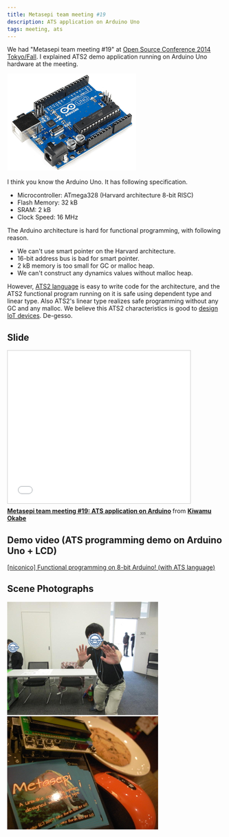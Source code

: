 ```yaml
---
title: Metasepi team meeting #19
description: ATS application on Arduino Uno
tags: meeting, ats
---
```


We had "Metasepi team meeting #19" at
[Open Source Conference 2014 Tokyo/Fall](http://www.ospn.jp/osc2014-fall/).
I explained ATS2 demo application running on Arduino Uno hardware at the meeting.

[![](/img/ArduinoUnoR3.png)](http://arduino.cc/en/Main/arduinoBoardUno)

I think you know the Arduino Uno. It has following specification.

* Microcontroller: ATmega328 (Harvard architecture 8-bit RISC)
* Flash Memory: 32 kB
* SRAM: 2 kB
* Clock Speed: 16 MHz

The Arduino architecture is hard for functional programming, with following reason.

* We can't use smart pointer on the Harvard architecture.
* 16-bit address bus is bad for smart pointer.
* 2 kB memory is too small for GC or malloc heap.
* We can't construct any dynamics values without malloc heap.

However, [ATS2 language](http://www.ats-lang.org/) is easy to write code for the architecture,
and the ATS2 functional program running on it is safe using dependent type and linear type.
Also ATS2's linear type realizes safe programming without any GC and any malloc.
We believe this ATS2 characteristics is good to [design IoT devices](http://fpiot.metasepi.org/).
De-gesso.

## Slide

<iframe src="//www.slideshare.net/slideshow/embed_code/40449441" width="425" height="355" frameborder="0" marginwidth="0" marginheight="0" scrolling="no" style="border:1px solid #CCC; border-width:1px; margin-bottom:5px; max-width: 100%;" allowfullscreen> </iframe> <div style="margin-bottom:5px"> <strong> <a href="//www.slideshare.net/master_q/20141019-osc-tokyoats" title="Metasepi team meeting #19: ATS application on Arduino" target="_blank">Metasepi team meeting #19: ATS application on Arduino</a> </strong> from <strong><a href="//www.slideshare.net/master_q" target="_blank">Kiwamu Okabe</a></strong> </div>

## Demo video (ATS programming demo on Arduino Uno + LCD)

<script type="text/javascript" src="http://ext.nicovideo.jp/thumb_watch/sm24680530"></script><noscript><a href="http://www.nicovideo.jp/watch/sm24680530">[niconico] Functional programming on 8-bit Arduino! (with ATS language)</a></noscript>

## Scene Photographs

![](/img/20141010_no_more.jpg)
![](/img/20141010_R1099184.jpg)
